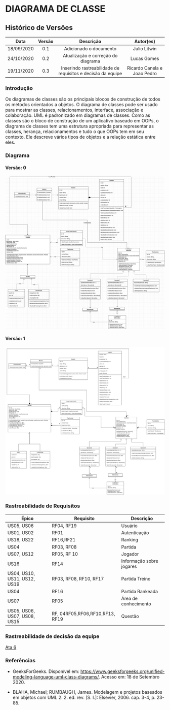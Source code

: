 # DIAGRAMA DE CLASSE

## Histórico de Versões

|   Data   | Versão |           Descrição           |             Autor(es)              |
|:--------:|:------:|:-----------------------------:|:----------------------------------:|
| 18/09/2020 | 0.1 | Adicionado o documento | Julio Litwin |
| 24/10/2020 | 0.2 | Atualização e correção do diagrama | Lucas Gomes |
| 19/11/2020 | 0.3 | Inserindo rastreabilidade de requisitos e decisão da equipe | Ricardo Canela e Joao Pedro |


### Introdução
Os diagramas de classes são os principais blocos de construção de todos os métodos orientados a objetos. O diagrama de classes pode ser usado para mostrar as classes, relacionamentos, interface, associação e colaboração. UML é padronizado em diagramas de classes. Como as classes são o bloco de construção de um aplicativo baseado em OOPs, o diagrama de classes tem uma estrutura apropriada para representar as classes, herança, relacionamentos e tudo o que OOPs tem em seu contexto. Ele descreve vários tipos de objetos e a relação estática entre eles.

### Diagrama

#### Versão: 0
![DiagramaClasse](../../img/diagramas/diagrama_de_classe_v0.png)

#### Versão: 1
![DiagramaClasse](../../img/diagramas/diagrama_de_classe_v1.png)


### Rastreabilidade de Requisitos

|Épico|Requisito| Descrição |
|-------|-----|------|
| US05, US06 | RF04, RF19 | Usuário|
| US01, US02 | RF01| Autenticação|
| US18, US22| RF16,RF21 |Ranking|
| US04| RF03, RF08 | Partida|
| US07, US12|RF05,  RF 10| Jogador|
| US16 | RF14 | Informação sobre jogares|
| US04, US10, US11, US12, US19 | RF03, RF08, RF10, RF17 | Partida Treino|
| US04| RF16| Partida Rankeada|
| US07| RF05| Área de conhecimento|
| US05, US06, US07, US08, US15 | RF, 04RF05,RF06,RF10,RF13, RF19| Questão|

### Rastreabilidade de decisão da equipe

[Ata 6](https://unbarqdsw.github.io/2020.1_G4_Vestibulandos/reunioes/ata_6/)


### Referências
- GeeksForGeeks. Disponível em: <https://www.geeksforgeeks.org/unified-modeling-language-uml-class-diagrams/>. Acesso em: 18 de Setembro 2020.

- BLAHA, Michael; RUMBAUGH, James. Modelagem e projetos baseados em objetos com UML 2. 2. ed. rev. [S. l.]: Elsevier, 2006. cap. 3-4, p. 23-85.